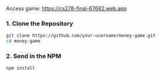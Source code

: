 Access game: https://cs278-final-67682.web.app

### 1. Clone the Repository

```bash
git clone https://github.com/your-username/money-game.git
cd money-game
```

### 2. Send in the NPM

```bash
npm install
```

